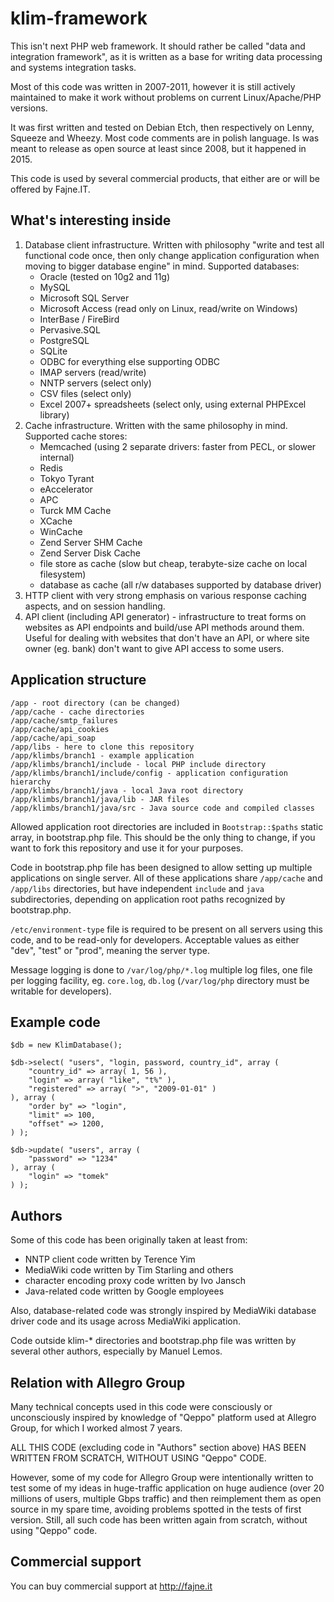 # klim-framework
This isn't next PHP web framework. It should rather be called "data and integration framework", as it is written as a base for writing data processing and systems integration tasks.

Most of this code was written in 2007-2011, however it is still actively maintained to make it work without problems on current Linux/Apache/PHP versions.

It was first written and tested on Debian Etch, then respectively on Lenny, Squeeze and Wheezy. Most code comments are in polish language. Is was meant to release as open source at least since 2008, but it happened in 2015.

This code is used by several commercial products, that either are or will be offered by Fajne.IT.


## What's interesting inside

1. Database client infrastructure. Written with philosophy "write and test all functional code once, then only change application configuration when moving to bigger database engine" in mind. Supported databases:
	- Oracle (tested on 10g2 and 11g)
	- MySQL
	- Microsoft SQL Server
	- Microsoft Access (read only on Linux, read/write on Windows)
	- InterBase / FireBird
	- Pervasive.SQL
	- PostgreSQL
	- SQLite
	- ODBC for everything else supporting ODBC
	- IMAP servers (read/write)
	- NNTP servers (select only)
	- CSV files (select only)
	- Excel 2007+ spreadsheets (select only, using external PHPExcel library)
2. Cache infrastructure. Written with the same philosophy in mind. Supported cache stores:
	- Memcached (using 2 separate drivers: faster from PECL, or slower internal)
	- Redis
	- Tokyo Tyrant
	- eAccelerator
	- APC
	- Turck MM Cache
	- XCache
	- WinCache
	- Zend Server SHM Cache
	- Zend Server Disk Cache
	- file store as cache (slow but cheap, terabyte-size cache on local filesystem)
	- database as cache (all r/w databases supported by database driver)
3. HTTP client with very strong emphasis on various response caching aspects, and on session handling.
4. API client (including API generator) - infrastructure to treat forms on websites as API endpoints and build/use API methods around them. Useful for dealing with websites that don't have an API, or where site owner (eg. bank) don't want to give API access to some users.


## Application structure

```
/app - root directory (can be changed)
/app/cache - cache directories
/app/cache/smtp_failures
/app/cache/api_cookies
/app/cache/api_soap
/app/libs - here to clone this repository
/app/klimbs/branch1 - example application
/app/klimbs/branch1/include - local PHP include directory
/app/klimbs/branch1/include/config - application configuration hierarchy
/app/klimbs/branch1/java - local Java root directory
/app/klimbs/branch1/java/lib - JAR files
/app/klimbs/branch1/java/src - Java source code and compiled classes
```

Allowed application root directories are included in `Bootstrap::$paths` static array, in bootstrap.php file. This should be the only thing to change, if you want to fork this repository and use it for your purposes.

Code in bootstrap.php file has been designed to allow setting up multiple applications on single server. All of these applications share `/app/cache` and `/app/libs` directories, but have independent `include` and `java` subdirectories, depending on application root paths recognized by bootstrap.php.

`/etc/environment-type` file is required to be present on all servers using this code, and to be read-only for developers. Acceptable values as either "dev", "test" or "prod", meaning the server type.

Message logging is done to `/var/log/php/*.log` multiple log files, one file per logging facility, eg. `core.log`, `db.log` (`/var/log/php` directory must be writable for developers).


## Example code

```
$db = new KlimDatabase();

$db->select( "users", "login, password, country_id", array (
    "country_id" => array( 1, 56 ),
    "login" => array( "like", "t%" ),
    "registered" => array( ">", "2009-01-01" )
), array (
    "order by" => "login",
    "limit" => 100,
    "offset" => 1200,
) );

$db->update( "users", array (
    "password" => "1234"
), array (
    "login" => "tomek"
) );
```


## Authors

Some of this code has been originally taken at least from:

- NNTP client code written by Terence Yim
- MediaWiki code written by Tim Starling and others
- character encoding proxy code written by Ivo Jansch
- Java-related code written by Google employees

Also, database-related code was strongly inspired by MediaWiki database driver code and its usage across MediaWiki application.

Code outside klim-* directories and bootstrap.php file was written by several other authors, especially by Manuel Lemos.


## Relation with Allegro Group

Many technical concepts used in this code were consciously or unconsciously inspired by knowledge of "Qeppo" platform used at Allegro Group, for which I worked almost 7 years.

ALL THIS CODE (excluding code in "Authors" section above) HAS BEEN WRITTEN FROM SCRATCH, WITHOUT USING "Qeppo" CODE.

However, some of my code for Allegro Group were intentionally written to test some of my ideas in huge-traffic application on huge audience (over 20 millions of users, multiple Gbps traffic) and then reimplement them as open source in my spare time, avoiding problems spotted in the tests of first version. Still, all such code has been written again from scratch, without using "Qeppo" code.


## Commercial support

You can buy commercial support at http://fajne.it
